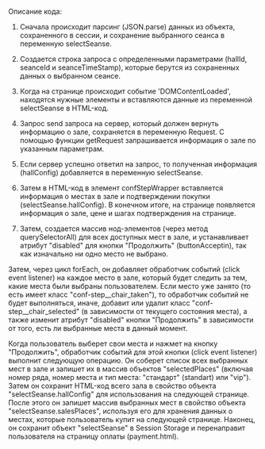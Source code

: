 Описание кода:

1. Сначала происходит парсинг (JSON.parse) данных из объекта, сохраненного в сессии, и сохранение выбранного сеанса в переменную selectSeanse.

2. Создается строка запроса с определенными параметрами (hallId, seanceId и seanceTimeStamp), которые берутся из сохраненных данных о выбранном сеансе.

3. Когда на странице происходит событие 'DOMContentLoaded', находятся нужные элементы и вставляются данные из переменной selectSeanse в HTML-код.

4. Запрос send запроса на сервер, который должен вернуть информацию о зале, сохраняется в переменную Request. С помощью функции getRequest запрашивается информация о зале по указанным параметрам.

5. Если сервер успешно ответил на запрос, то полученная информация (hallConfig) добавляется в переменную selectSeanse.

6. Затем в HTML-код в элемент confStepWrapper вставляется информация о местах в зале и подтверждении покупки (selectSeanse.hallConfig). В конечном итоге, на странице появляется информация о зале, цене и шагах подтверждения на странице.

7. Затем, создается массив нод-элементов (через метод querySelectorAll) для всех доступных мест в зале, и устанавливает атрибут "disabled" для кнопки "Продолжить" (buttonAcceptin), так как изначально ни одно место не выбрано.

Затем, через цикл forEach, он добавляет обработчик событий (click event listener) на каждое место в зале, который будет следить за тем, какие места были выбраны пользователем. Если место уже занято (то есть имеет класс "conf-step__chair_taken"), то обработчик событий не будет выполняться, иначе, добавит или удалит класс "conf-step__chair_selected" (в зависимости от текущего состояния места), а также изменит атрибут "disabled" кнопки "Продолжить" в зависимости от того, есть ли выбранные места в данный момент.

Когда пользователь выберет свои места и нажмет на кнопку "Продолжить", обработчик событий для этой кнопки (click event listener) выполнит следующую операцию. Он соберет список всех выбранных мест в зале и запишет их в массив объектов "selectedPlaces" (включая номер ряда, номер места и тип места: "стандарт" (standart) или "vip"). Затем он сохранит HTML-код всего зала в свойство объекта "selectSeanse.hallConfig" для использования на следующей странице. После этого он запишет массив выбранных мест в свойство объекта "selectSeanse.salesPlaces", используя его для хранения данных о местах, которые пользователь купит на следующей странице. Наконец, он сохранит объект "selectSeanse" в Session Storage и перенаправит пользователя на страницу оплаты (payment.html).

